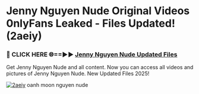 # Jenny Nguyen Nude Original Videos 0nlyFans Leaked - Files Updated! (2aeiy)

<h3>🔴 CLICK HERE 🌐==►► <a href="https://tinyurl.com/yrmya6cz" rel="nofollow">Jenny Nguyen Nude Updated Files</a></h3>

Get Jenny Nguyen Nude and all content. Now you can access all videos and pictures of Jenny Nguyen Nude. New Updated Files 2025!

[![2aeiy](https://i.imgur.com/FMdXYCs.gif)](https://tinyurl.com/yrmya6cz)
oanh moon nguyen nude